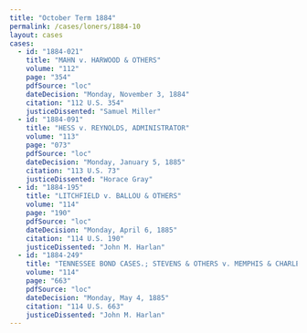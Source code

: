 ```yaml
---
title: "October Term 1884"
permalink: /cases/loners/1884-10
layout: cases
cases:
  - id: "1884-021"
    title: "MAHN v. HARWOOD & OTHERS"
    volume: "112"
    page: "354"
    pdfSource: "loc"
    dateDecision: "Monday, November 3, 1884"
    citation: "112 U.S. 354"
    justiceDissented: "Samuel Miller"
  - id: "1884-091"
    title: "HESS v. REYNOLDS, ADMINISTRATOR"
    volume: "113"
    page: "073"
    pdfSource: "loc"
    dateDecision: "Monday, January 5, 1885"
    citation: "113 U.S. 73"
    justiceDissented: "Horace Gray"
  - id: "1884-195"
    title: "LITCHFIELD v. BALLOU & OTHERS"
    volume: "114"
    page: "190"
    pdfSource: "loc"
    dateDecision: "Monday, April 6, 1885"
    citation: "114 U.S. 190"
    justiceDissented: "John M. Harlan"
  - id: "1884-249"
    title: "TENNESSEE BOND CASES.; STEVENS & OTHERS v. MEMPHIS & CHARLESTON RAILROAD COMPANY & OTHERS"
    volume: "114"
    page: "663"
    pdfSource: "loc"
    dateDecision: "Monday, May 4, 1885"
    citation: "114 U.S. 663"
    justiceDissented: "John M. Harlan"
---
```

